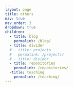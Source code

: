 ```yaml
---
layout: page
title: others
nav: true
nav_order: 3
dropdown: true
children:
  - title: blog
    permalink: /blog/
  - title: divider
  # - title: projects
  #   permalink: /projects/
  # - title: divider
  - title: repositories
    permalink: /repositories/
  -title: teaching
    permalink: /teaching/
---
```


